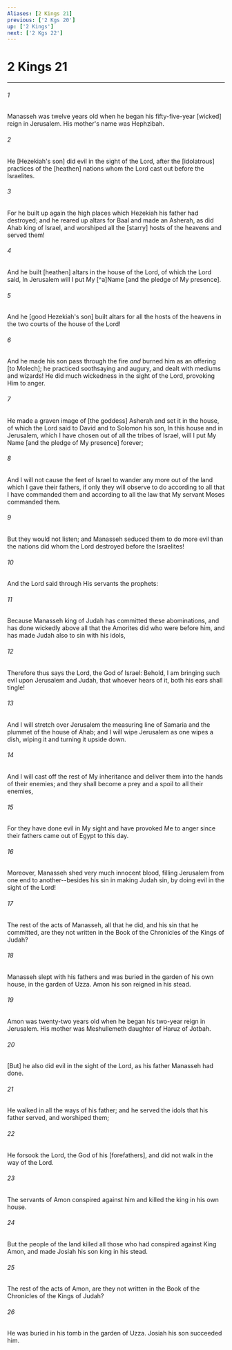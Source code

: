 ```yaml
---
Aliases: [2 Kings 21]
previous: ['2 Kgs 20']
up: ['2 Kings']
next: ['2 Kgs 22']
---
```

# 2 Kings 21

***














###### 1 






Manasseh was twelve years old when he began his fifty-five-year [wicked] reign in Jerusalem. His mother's name was Hephzibah. 













###### 2 






He [Hezekiah's son] did evil in the sight of the Lord, after the [idolatrous] practices of the [heathen] nations whom the Lord cast out before the Israelites. 













###### 3 






For he built up again the high places which Hezekiah his father had destroyed; and he reared up altars for Baal and made an Asherah, as did Ahab king of Israel, and worshiped all the [starry] hosts of the heavens and served them! 













###### 4 






And he built [heathen] altars in the house of the Lord, of which the Lord said, In Jerusalem will I put My [^a]Name [and the pledge of My presence]. 













###### 5 






And he [good Hezekiah's son] built altars for all the hosts of the heavens in the two courts of the house of the Lord! 













###### 6 






And he made his son pass through the fire _and_ burned him as an offering [to Molech]; he practiced soothsaying and augury, and dealt with mediums and wizards! He did much wickedness in the sight of the Lord, provoking Him to anger. 













###### 7 






He made a graven image of [the goddess] Asherah and set it in the house, of which the Lord said to David and to Solomon his son, In this house and in Jerusalem, which I have chosen out of all the tribes of Israel, will I put My Name [and the pledge of My presence] forever; 













###### 8 






And I will not cause the feet of Israel to wander any more out of the land which I gave their fathers, if only they will observe to do according to all that I have commanded them and according to all the law that My servant Moses commanded them. 













###### 9 






But they would not listen; and Manasseh seduced them to do more evil than the nations did whom the Lord destroyed before the Israelites! 













###### 10 






And the Lord said through His servants the prophets: 













###### 11 






Because Manasseh king of Judah has committed these abominations, and has done wickedly above all that the Amorites did who were before him, and has made Judah also to sin with his idols, 













###### 12 






Therefore thus says the Lord, the God of Israel: Behold, I am bringing such evil upon Jerusalem and Judah, that whoever hears of it, both his ears shall tingle! 













###### 13 






And I will stretch over Jerusalem the measuring line of Samaria and the plummet of the house of Ahab; and I will wipe Jerusalem as one wipes a dish, wiping it and turning it upside down. 













###### 14 






And I will cast off the rest of My inheritance and deliver them into the hands of their enemies; and they shall become a prey and a spoil to all their enemies, 













###### 15 






For they have done evil in My sight and have provoked Me to anger since their fathers came out of Egypt to this day. 













###### 16 






Moreover, Manasseh shed very much innocent blood, filling Jerusalem from one end to another--besides his sin in making Judah sin, by doing evil in the sight of the Lord! 













###### 17 






The rest of the acts of Manasseh, all that he did, and his sin that he committed, are they not written in the Book of the Chronicles of the Kings of Judah? 













###### 18 






Manasseh slept with his fathers and was buried in the garden of his own house, in the garden of Uzza. Amon his son reigned in his stead. 













###### 19 






Amon was twenty-two years old when he began his two-year reign in Jerusalem. His mother was Meshullemeth daughter of Haruz of Jotbah. 













###### 20 






[But] he also did evil in the sight of the Lord, as his father Manasseh had done. 













###### 21 






He walked in all the ways of his father; and he served the idols that his father served, and worshiped them; 













###### 22 






He forsook the Lord, the God of his [forefathers], and did not walk in the way of the Lord. 













###### 23 






The servants of Amon conspired against him and killed the king in his own house. 













###### 24 






But the people of the land killed all those who had conspired against King Amon, and made Josiah his son king in his stead. 













###### 25 






The rest of the acts of Amon, are they not written in the Book of the Chronicles of the Kings of Judah? 













###### 26 






He was buried in his tomb in the garden of Uzza. Josiah his son succeeded him.
